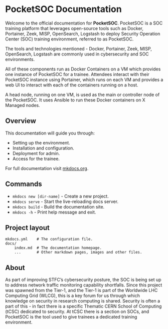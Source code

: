 # PocketSOC Documentation

Welcome to the official documentation for **PocketSOC**. PocketSOC is a SOC training platform that leverages open-source tools such as Docker, Portainer, Zeek, MISP, OpenSearch, Logstash to deploy Security Operation Center (SOC) training environment, referred to as PocketSOC.

The tools and technologies mentioned - Docker, Portainer, Zeek, MISP, OpenSearch, Logstash are commonly used in cybersecurity and SOC environments.

All of these components run as Docker Containers on a VM which provides one instance of PocketSOC for a trainee. Attendees interact with their PocketSOC instance using Portainer, which runs on each VM and provides a web UI to interact with each of the containers running on a host.

A head node, running on one VM, is used as the main or controller node of the PocketSOC. It uses Ansible to run these Docker containers on X Managed nodes. 

## Overview

This documentation will guide you through:

- Setting up the environment.
- Installation and configuration.
- Deployment for admin.
- Access for the trainee.


For full documentation visit [mkdocs.org](https://www.mkdocs.org).

## Commands

* `mkdocs new [dir-name]` - Create a new project.
* `mkdocs serve` - Start the live-reloading docs server.
* `mkdocs build` - Build the documentation site.
* `mkdocs -h` - Print help message and exit.

## Project layout

    mkdocs.yml    # The configuration file.
    docs/
        index.md  # The documentation homepage.
        ...       # Other markdown pages, images and other files.


## About 

As part of improving STFC’s cybersecurity posture, the SOC is being set up to address network traffic monitoring capability shortfalls. Since this project was spawned from the Tier-1, and the Tier-1 is part of the Worldwide LHC Computing Grid (WLCG), this is a key forum for us through which knowledge on security in research computing is shared. Security is often a part of this - in fact there is a specific Thematic CERN School of Computing (tCSC) dedicated to security. At tCSC there is a section on SOCs, and PocketSOC is the tool used to give trainees a dedicated training environment.
